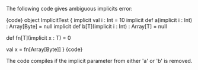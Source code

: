 The following code gives ambiguous implicits error:

{code}
object ImplicitTest {
  implicit val i : Int = 10
  implicit def a(implicit i : Int) : Array[Byte] = null
  implicit def b[T](implicit i : Int) : Array[T] = null
  
  def fn[T](implicit x : T) = 0
  
  val x = fn[Array[Byte]]
}
{code}

The code compiles if the implicit parameter from either 'a' or 'b' is removed.

